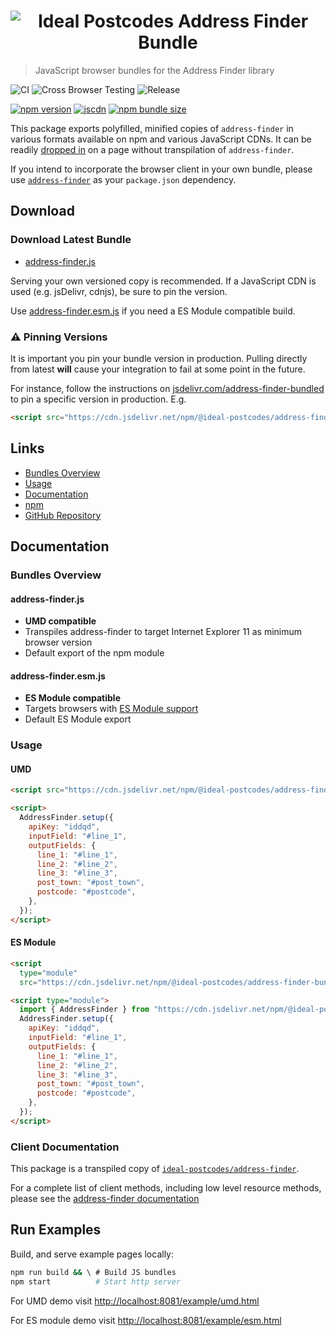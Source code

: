 <h1 align="center">
  <img src="https://img.ideal-postcodes.co.uk/Address%20Finder%20Logo@3x.png" alt="Ideal Postcodes Address Finder Bundle">
</h1>

> JavaScript browser bundles for the Address Finder library

![CI](https://github.com/ideal-postcodes/address-finder-bundled/workflows/CI/badge.svg)
![Cross Browser Testing](https://github.com/ideal-postcodes/address-finder-bundled/workflows/Cross%20Browser%20Testing/badge.svg)
![Release](https://github.com/ideal-postcodes/address-finder-bundled/workflows/Release/badge.svg)

[![npm version](https://badge.fury.io/js/%40ideal-postcodes%2Faddress-finder-bundled.svg)](https://badge.fury.io/js/%40ideal-postcodes%2Faddress-finder-bundled)
[![jscdn](https://badgen.net/jsdelivr/v/npm/@ideal-postcodes/address-finder-bundled)](https://cdn.jsdelivr.net/npm/@ideal-postcodes/address-finder-bundled/dist/)
[![npm bundle size](https://img.shields.io/bundlephobia/minzip/@ideal-postcodes/address-finder)](https://bundlephobia.com/result?p=@ideal-postcodes/address-finder)

This package exports polyfilled, minified copies of `address-finder` in various formats available on npm and various JavaScript CDNs. It can be readily [dropped in](#usage) on a page without transpilation of `address-finder`.

If you intend to incorporate the browser client in your own bundle, please use [`address-finder`](https://github.com/ideal-postcodes/address-finder) as your `package.json` dependency.

## Download

### Download Latest Bundle

- [address-finder.js](https://cdn.jsdelivr.net/npm/@ideal-postcodes/address-finder-bundled/dist/address-finder.js)

Serving your own versioned copy is recommended. If a JavaScript CDN is used (e.g. jsDelivr, cdnjs), be sure to pin the version.

Use [address-finder.esm.js](https://cdn.jsdelivr.net/npm/@ideal-postcodes/address-finder-bundled/dist/address-finder.esm.js) if you need a ES Module compatible build.

### ⚠️ Pinning Versions

It is important you pin your bundle version in production. Pulling directly from latest **will** cause your integration to fail at some point in the future.

For instance, follow the instructions on [jsdelivr.com/address-finder-bundled](https://www.jsdelivr.com/package/npm/@ideal-postcodes/address-finder-bundled) to pin a specific version in production.  E.g.

```html
<script src="https://cdn.jsdelivr.net/npm/@ideal-postcodes/address-finder-bundled@1.0.1/dist/address-finder.js"></script>
```

## Links

- [Bundles Overview](#bundles-overview)
- [Usage](#usage)
- [Documentation](https://address-finder.ideal-postcodes.dev/)
- [npm](https://www.npmjs.com/package/@ideal-postcodes/address-finder-bundled)
- [GitHub Repository](https://github.com/ideal-postcodes/address-finder-bundled)

## Documentation

### Bundles Overview

#### address-finder.js

- **UMD compatible**
- Transpiles address-finder to target Internet Explorer 11 as minimum browser version
- Default export of the npm module

#### address-finder.esm.js

- **ES Module compatible**
- Targets browsers with [ES Module support](https://caniuse.com/#search=module)
- Default ES Module export

### Usage

#### UMD

```html
<script src="https://cdn.jsdelivr.net/npm/@ideal-postcodes/address-finder-bundled@2.0.0/dist/address-finder.js"></script>

<script>
  AddressFinder.setup({
    apiKey: "iddqd",
    inputField: "#line_1",
    outputFields: {
      line_1: "#line_1",
      line_2: "#line_2",
      line_3: "#line_3",
      post_town: "#post_town",
      postcode: "#postcode",
    },
  });
</script>
```

#### ES Module

```html
<script
  type="module"
  src="https://cdn.jsdelivr.net/npm/@ideal-postcodes/address-finder-bundled@2.0.0/dist/address-finder.esm.js"></script>

<script type="module">
  import { AddressFinder } from "https://cdn.jsdelivr.net/npm/@ideal-postcodes/address-finder-bundled@2.0.0/dist/address-finder.esm.js";
  AddressFinder.setup({
    apiKey: "iddqd",
    inputField: "#line_1",
    outputFields: {
      line_1: "#line_1",
      line_2: "#line_2",
      line_3: "#line_3",
      post_town: "#post_town",
      postcode: "#postcode",
    },
  });
</script>
```

### Client Documentation

This package is a transpiled copy of [`ideal-postcodes/address-finder`](https://github.com/ideal-postcodes/address-finder).

For a complete list of client methods, including low level resource methods, please see the [address-finder documentation](https://address-finder.ideal-postcodes.dev/#documentation)

## Run Examples

Build, and serve example pages locally:

```bash
npm run build && \ # Build JS bundles
npm start          # Start http server
```

For UMD demo visit [http://localhost:8081/example/umd.html](http://localhost:8081/example/umd.html)

For ES module demo visit [http://localhost:8081/example/esm.html](http://localhost:8081/example/esm.html)

